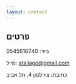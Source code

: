 ```yaml
---
layout: contact
---
```



## פרטים 
נייד: 0545616740

מייל: ataliago@gmail.com

כתובת: צירלסון 4, תל אביב
